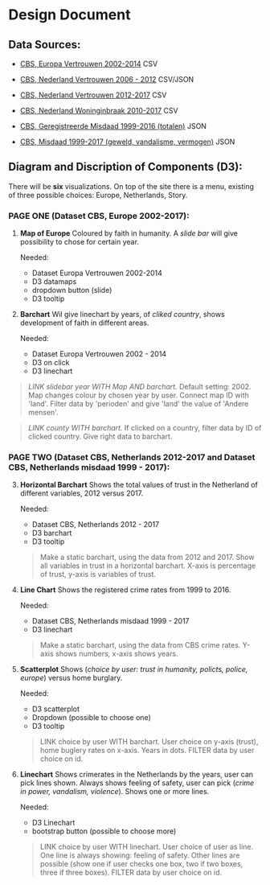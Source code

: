 # Design Document

## Data Sources:

- [CBS, Europa Vertrouwen 2002-2014](http://statline.cbs.nl/StatWeb/publication/?VW=T&DM=SLNL&PA=80518ned&D1=0-7&D2=0&D3=a&D4=a&HD=100816-1530&HDR=T&STB=G1,G2,G3) CSV

- [CBS, Nederland Vertrouwen 2006 - 2012](https://opendata.cbs.nl/statline/#/CBS/nl/dataset/71719NED/table?dl=8CA2) CSV/JSON

- [CBS, Nederland Vertrouwen 2012-2017](http://statline.cbs.nl/Statweb/publication/?VW=T&DM=SLNL&PA=82378ned) CSV

- [CBS, Nederland Woninginbraak 2010-2017](http://statline.cbs.nl/Statweb/publication/?DM=SLNL&PA=83651NED&D1=0&D2=0&D3=14&D4=0&D5=a&HDR=G4%2cG3%2cG1%2cT&STB=G2&VW=D) CSV

- [CBS, Geregistreerde Misdaad 1999-2016 (totalen)](https://opendata.cbs.nl/statline/#/CBS/nl/dataset/83723NED/table?ts=1528275910601) JSON

- [CBS, Misdaad 1999-2017 (geweld, vandalisme, vermogen)](https://opendata.cbs.nl/statline/#/CBS/nl/dataset/81573NED/table?ts=1528276081236) JSON


## Diagram and Discription of Components (D3):

There will be **six** visualizations. On top of the site there is a menu,
existing of three possible choices: Europe, Netherlands, Story.

### PAGE ONE (Dataset CBS, Europe 2002-2017):

1. **Map of Europe**
    Coloured by faith in humanity.
    A *slide bar* will give possibility to chose for certain year.

    Needed:
    - Dataset Europa Vertrouwen 2002-2014
    - D3 datamaps
    - dropdown button (slide)  
    - D3 tooltip

2. **Barchart**
      Wil give linechart by years, of *cliked country*, shows development of faith
      in different areas.

    Needed:
    - Dataset Europa Vertrouwen 2002 - 2014
    - D3 on click
    - D3 linechart


>*LINK slidebar year WITH Map AND barchart.*
>Default setting: 2002. Map changes colour by chosen year by user. Connect map ID with 'land'. Filter data by 'perioden' and give 'land' the value of 'Andere mensen'.

>*LINK county WITH barchart.*
>If clicked on a country, filter data by ID of clicked country. Give right data to barchart.


### PAGE TWO (Dataset CBS, Netherlands 2012-2017 and Dataset CBS, Netherlands misdaad 1999 - 2017):

3. **Horizontal Barchart**
      Shows the total values of trust in the Netherland of different variables,
      2012 versus 2017.

    Needed:
    - Dataset CBS, Netherlands 2012 - 2017
    - D3 barchart
    - D3 tooltip
    
    > Make a static barchart, using the data from 2012 and 2017. Show all variables in trust in a horizontal barchart. X-axis is percentage of trust, y-axis is variables of trust. 

4. **Line Chart**
      Shows the registered crime rates from 1999 to 2016.

    Needed:
    - Dataset CBS, Netherlands misdaad 1999 - 2017
    - D3 linechart

    
    > Make a static barchart, using the data from CBS crime rates. Y-axis shows numbers, x-axis shows years. 

5. **Scatterplot**
      Shows (*choice by user: trust in humanity, policts, police, europe*) versus
      home burglary.

    Needed:
    - D3 scatterplot
    - Dropdown (possible to choose one)
    - D3 tooltip
    
    > LINK choice by user WITH barchart. User choice on y-axis (trust), home buglery rates on x-axis. Years in dots. 
    > FILTER data by user choice on id. 

6. **Linechart**
      Shows crimerates in the Netherlands by the years, user can pick lines shown.
      Always shows feeling of safety, user can pick (*crime in power, vandalism, violence*).
      Shows one or more lines.

    Needed:
    - D3 Linechart
    - bootstrap button (possible to choose more)
    
    > LINK choice by user WITH linechart. User choice of user as line. One line is always showing: feeling of safety. Other lines are possible (show one if user checks one box, two if two boxes, three if three boxes). 
    > FILTER data by user choice on id. 

